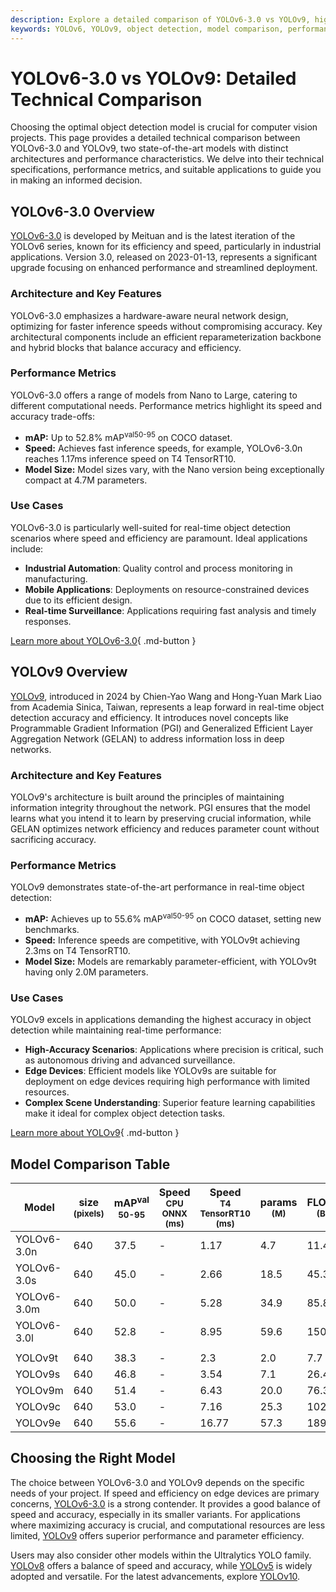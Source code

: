 ```yaml
---
description: Explore a detailed comparison of YOLOv6-3.0 vs YOLOv9, highlighting performance, architecture, metrics, and use cases to choose the best object detection model.
keywords: YOLOv6, YOLOv9, object detection, model comparison, performance metrics, computer vision, neural networks, Ultralytics, real-time detection
---
```


# YOLOv6-3.0 vs YOLOv9: Detailed Technical Comparison

Choosing the optimal object detection model is crucial for computer vision projects. This page provides a detailed technical comparison between YOLOv6-3.0 and YOLOv9, two state-of-the-art models with distinct architectures and performance characteristics. We delve into their technical specifications, performance metrics, and suitable applications to guide you in making an informed decision.

<script async src="https://cdn.jsdelivr.net/npm/chart.js"></script>
<script defer src="../../javascript/benchmark.js"></script>

<canvas id="modelComparisonChart" width="1024" height="400" active-models='["YOLOv6-3.0", "YOLOv9"]'></canvas>

## YOLOv6-3.0 Overview

[YOLOv6-3.0](https://docs.ultralytics.com/models/yolov6/) is developed by Meituan and is the latest iteration of the YOLOv6 series, known for its efficiency and speed, particularly in industrial applications. Version 3.0, released on 2023-01-13, represents a significant upgrade focusing on enhanced performance and streamlined deployment.

### Architecture and Key Features

YOLOv6-3.0 emphasizes a hardware-aware neural network design, optimizing for faster inference speeds without compromising accuracy. Key architectural components include an efficient reparameterization backbone and hybrid blocks that balance accuracy and efficiency.

### Performance Metrics

YOLOv6-3.0 offers a range of models from Nano to Large, catering to different computational needs. Performance metrics highlight its speed and accuracy trade-offs:

- **mAP:** Up to 52.8% mAP<sup>val50-95</sup> on COCO dataset.
- **Speed:** Achieves fast inference speeds, for example, YOLOv6-3.0n reaches 1.17ms inference speed on T4 TensorRT10.
- **Model Size:** Model sizes vary, with the Nano version being exceptionally compact at 4.7M parameters.

### Use Cases

YOLOv6-3.0 is particularly well-suited for real-time object detection scenarios where speed and efficiency are paramount. Ideal applications include:

- **Industrial Automation**: Quality control and process monitoring in manufacturing.
- **Mobile Applications**: Deployments on resource-constrained devices due to its efficient design.
- **Real-time Surveillance**: Applications requiring fast analysis and timely responses.

[Learn more about YOLOv6-3.0](https://docs.ultralytics.com/models/yolov6/){ .md-button }

## YOLOv9 Overview

[YOLOv9](https://docs.ultralytics.com/models/yolov9/), introduced in 2024 by Chien-Yao Wang and Hong-Yuan Mark Liao from Academia Sinica, Taiwan, represents a leap forward in real-time object detection accuracy and efficiency. It introduces novel concepts like Programmable Gradient Information (PGI) and Generalized Efficient Layer Aggregation Network (GELAN) to address information loss in deep networks.

### Architecture and Key Features

YOLOv9's architecture is built around the principles of maintaining information integrity throughout the network. PGI ensures that the model learns what you intend it to learn by preserving crucial information, while GELAN optimizes network efficiency and reduces parameter count without sacrificing accuracy.

### Performance Metrics

YOLOv9 demonstrates state-of-the-art performance in real-time object detection:

- **mAP:** Achieves up to 55.6% mAP<sup>val50-95</sup> on COCO dataset, setting new benchmarks.
- **Speed:** Inference speeds are competitive, with YOLOv9t achieving 2.3ms on T4 TensorRT10.
- **Model Size:** Models are remarkably parameter-efficient, with YOLOv9t having only 2.0M parameters.

### Use Cases

YOLOv9 excels in applications demanding the highest accuracy in object detection while maintaining real-time performance:

- **High-Accuracy Scenarios**: Applications where precision is critical, such as autonomous driving and advanced surveillance.
- **Edge Devices**: Efficient models like YOLOv9s are suitable for deployment on edge devices requiring high performance with limited resources.
- **Complex Scene Understanding**: Superior feature learning capabilities make it ideal for complex object detection tasks.

[Learn more about YOLOv9](https://docs.ultralytics.com/models/yolov9/){ .md-button }

## Model Comparison Table

| Model       | size<br><sup>(pixels) | mAP<sup>val<br>50-95 | Speed<br><sup>CPU ONNX<br>(ms) | Speed<br><sup>T4 TensorRT10<br>(ms) | params<br><sup>(M) | FLOPs<br><sup>(B) |
| ----------- | --------------------- | -------------------- | ------------------------------ | ----------------------------------- | ------------------ | ----------------- |
| YOLOv6-3.0n | 640                   | 37.5                 | -                              | 1.17                                | 4.7                | 11.4              |
| YOLOv6-3.0s | 640                   | 45.0                 | -                              | 2.66                                | 18.5               | 45.3              |
| YOLOv6-3.0m | 640                   | 50.0                 | -                              | 5.28                                | 34.9               | 85.8              |
| YOLOv6-3.0l | 640                   | 52.8                 | -                              | 8.95                                | 59.6               | 150.7             |
|             |                       |                      |                                |                                     |                    |                   |
| YOLOv9t     | 640                   | 38.3                 | -                              | 2.3                                 | 2.0                | 7.7               |
| YOLOv9s     | 640                   | 46.8                 | -                              | 3.54                                | 7.1                | 26.4              |
| YOLOv9m     | 640                   | 51.4                 | -                              | 6.43                                | 20.0               | 76.3              |
| YOLOv9c     | 640                   | 53.0                 | -                              | 7.16                                | 25.3               | 102.1             |
| YOLOv9e     | 640                   | 55.6                 | -                              | 16.77                               | 57.3               | 189.0             |

## Choosing the Right Model

The choice between YOLOv6-3.0 and YOLOv9 depends on the specific needs of your project. If speed and efficiency on edge devices are primary concerns, [YOLOv6-3.0](https://docs.ultralytics.com/models/yolov6/) is a strong contender. It provides a good balance of speed and accuracy, especially in its smaller variants. For applications where maximizing accuracy is crucial, and computational resources are less limited, [YOLOv9](https://docs.ultralytics.com/models/yolov9/) offers superior performance and parameter efficiency.

Users may also consider other models within the Ultralytics YOLO family. [YOLOv8](https://docs.ultralytics.com/models/yolov8/) offers a balance of speed and accuracy, while [YOLOv5](https://docs.ultralytics.com/models/yolov5/) is widely adopted and versatile. For the latest advancements, explore [YOLOv10](https://docs.ultralytics.com/models/yolov10/).
